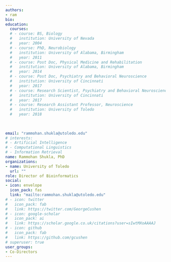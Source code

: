 ```yaml
---
authors:
- ram
bio: 
education:
  courses:
  # - course: BS, Biology
  #   institution: University of Nevada
  #   year: 2004
  # - course: PhD, Neurobiology
  #   institution: University of Alabama, Birmingham
  #   year: 2011
  # - course: Post Doc, Physical Medicine and Rehabilitation
  #   institution: University of Alabama, Birmingham
  #   year: 2014
  # - course: Post Doc, Psychiatry and Behavioral Neuroscience
  #   institution: University of Cincinnati
  #   year: 2017
  # - course: Research Scientist, Psychiatry and Behavioral Neuroscience
  #   institution: University of Cincinnati
  #   year: 2017
  # - course: Research Assistant Professor, Neuroscience
  #   institution: University of Toledo
  #   year: 2018
    
    
    
email: "rammohan.shukla@utoledo.edu"
# interests:
# - Artificial Intelligence
# - Computational Linguistics
# - Information Retrieval
name: Rammohan Shukla, PhD
organizations:
- name: University of Toledo
  url: ""
role: Director of Bioinformatics
social:
- icon: envelope
  icon_pack: fas
  link: "mailto:rammohan.shukla@utoledo.edu"
# - icon: twitter
#   icon_pack: fab
#   link: https://twitter.com/GeorgeCushen
# - icon: google-scholar
#   icon_pack: ai
#   link: https://scholar.google.co.uk/citations?user=sIwtMXoAAAAJ
# - icon: github
#   icon_pack: fab
#   link: https://github.com/gcushen
# superuser: true
user_groups:
- Co-Directors
---
```



